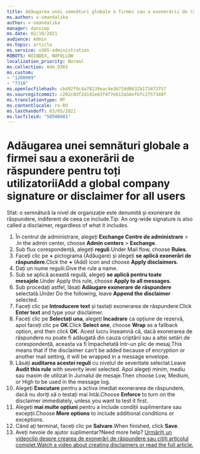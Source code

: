 ```yaml
---
title: Adăugarea unei semnături globale a firmei sau a exonerării de răspundere pentru toți utilizatorii
ms.author: v-smandalika
author: v-smandalika
manager: dansimp
ms.date: 02/19/2021
audience: Admin
ms.topic: article
ms.service: o365-administration
ROBOTS: NOINDEX, NOFOLLOW
localization_priority: Normal
ms.collection: Adm_O365
ms.custom:
- "1200009"
- "7310"
ms.openlocfilehash: cbd92f9c4a78139eac4e3672dd0632b173472757
ms.sourcegitcommit: c202c0df2d141e63f4f7eb13a56efbfc2f57348f
ms.translationtype: MT
ms.contentlocale: ro-RO
ms.lasthandoff: 03/05/2021
ms.locfileid: "50508601"
---
```

# <a name="add-a-global-company-signature-or-disclaimer-for-all-users"></a><span data-ttu-id="00c8b-102">Adăugarea unei semnături globale a firmei sau a exonerării de răspundere pentru toți utilizatorii</span><span class="sxs-lookup"><span data-stu-id="00c8b-102">Add a global company signature or disclaimer for all users</span></span>

<span data-ttu-id="00c8b-103">Sfat: o semnătură la nivel de organizație este denumită și exonerare de răspundere, indiferent de ceea ce include.</span><span class="sxs-lookup"><span data-stu-id="00c8b-103">Tip: An org-wide signature is also called a disclaimer, regardless of what it includes.</span></span>

1. <span data-ttu-id="00c8b-104">În centrul de administrare, alegeți **Exchange Centre de administrare**  >  .</span><span class="sxs-lookup"><span data-stu-id="00c8b-104">In the admin center, choose **Admin centers** > **Exchange**.</span></span>
2. <span data-ttu-id="00c8b-105">Sub flux corespondență, alegeți **reguli**.</span><span class="sxs-lookup"><span data-stu-id="00c8b-105">Under Mail flow, choose **Rules**.</span></span>
3. <span data-ttu-id="00c8b-106">Faceți clic pe **+** pictograma (Adăugare) și alegeți **se aplică exonerări de răspundere**.</span><span class="sxs-lookup"><span data-stu-id="00c8b-106">Click the **+** (Add) icon and choose **Apply disclaimers**.</span></span>
4. <span data-ttu-id="00c8b-107">Dați un nume regulii.</span><span class="sxs-lookup"><span data-stu-id="00c8b-107">Give the rule a name.</span></span>
5. <span data-ttu-id="00c8b-108">Sub se aplică această regulă, alegeți **se aplică pentru toate mesajele**.</span><span class="sxs-lookup"><span data-stu-id="00c8b-108">Under Apply this rule, choose **Apply to all messages**.</span></span>
6. <span data-ttu-id="00c8b-109">Sub procedați astfel, lăsați **Adăugare exonerare de răspundere** selectată.</span><span class="sxs-lookup"><span data-stu-id="00c8b-109">Under Do the following, leave **Append the disclaimer** selected.</span></span>
7. <span data-ttu-id="00c8b-110">Faceți clic pe **Introducere text** și tastați exonerarea de răspundere.</span><span class="sxs-lookup"><span data-stu-id="00c8b-110">Click **Enter text** and type your disclaimer.</span></span>
8. <span data-ttu-id="00c8b-111">Faceți clic pe **Selectați una**, alegeți **încadrare** ca opțiune de rezervă, apoi faceți clic pe **OK**.</span><span class="sxs-lookup"><span data-stu-id="00c8b-111">Click **Select one**, choose **Wrap** as a fallback option, and then click **OK**.</span></span> <span data-ttu-id="00c8b-112">Acest lucru înseamnă că, dacă exonerarea de răspundere nu poate fi adăugată din cauza criptării sau a altei setări de corespondență, aceasta va fi împachetată într-un plic de mesaj.</span><span class="sxs-lookup"><span data-stu-id="00c8b-112">This means that if the disclaimer can't be added because of encryption or another mail setting, it will be wrapped in a message envelope.</span></span>
9. <span data-ttu-id="00c8b-113">Lăsați **auditarea acestei reguli** cu nivelul de severitate selectat.</span><span class="sxs-lookup"><span data-stu-id="00c8b-113">Leave **Audit this rule** with severity level selected.</span></span> <span data-ttu-id="00c8b-114">Apoi alegeți minim, mediu sau maxim de utilizat în Jurnalul de mesaje.</span><span class="sxs-lookup"><span data-stu-id="00c8b-114">Then choose Low, Medium, or High to be used in the message log.</span></span>
10. <span data-ttu-id="00c8b-115">Alegeți **Executare** pentru a activa imediat exonerarea de răspundere, dacă nu doriți să o testați mai întâi.</span><span class="sxs-lookup"><span data-stu-id="00c8b-115">Choose **Enforce** to turn on the disclaimer immediately, unless you want to test it first.</span></span>
11. <span data-ttu-id="00c8b-116">Alegeți **mai multe opțiuni** pentru a include condiții suplimentare sau excepții.</span><span class="sxs-lookup"><span data-stu-id="00c8b-116">Choose **More options** to include additional conditions or exceptions.</span></span>
12. <span data-ttu-id="00c8b-117">Când ați terminat, faceți clic pe **Salvare**.</span><span class="sxs-lookup"><span data-stu-id="00c8b-117">When finished, click **Save**.</span></span>
13. <span data-ttu-id="00c8b-118">Aveți nevoie de ajutor suplimentar?</span><span class="sxs-lookup"><span data-stu-id="00c8b-118">Need more help?</span></span> [<span data-ttu-id="00c8b-119">Urmăriți un videoclip despre crearea de exonerări de răspundere sau citiți articolul complet.</span><span class="sxs-lookup"><span data-stu-id="00c8b-119">Watch a video about creating disclaimers or read the full article.</span></span>](https://support.office.com/article/2d75860f-c527-4352-a7f6-73eba54c0c72?wt.mc_id=Chat_GlobalSignature)
